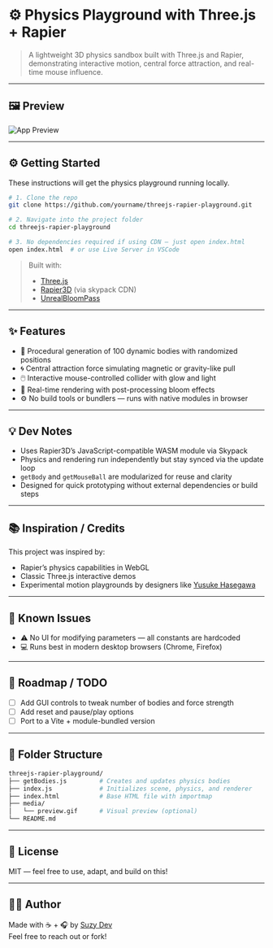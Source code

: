 # ⚙️ Physics Playground with Three.js + Rapier

> A lightweight 3D physics sandbox built with Three.js and Rapier, demonstrating interactive motion, central force attraction, and real-time mouse influence.

---

## 🖼 Preview

![App Preview](media/3d-physics-demo.gif)



---

## ⚙️ Getting Started

These instructions will get the physics playground running locally.

```bash
# 1. Clone the repo
git clone https://github.com/yourname/threejs-rapier-playground.git

# 2. Navigate into the project folder
cd threejs-rapier-playground

# 3. No dependencies required if using CDN — just open index.html
open index.html  # or use Live Server in VSCode
```

> Built with:  
> - [Three.js](https://threejs.org/)  
> - [Rapier3D](https://rapier.rs/) (via skypack CDN)  
> - [UnrealBloomPass](https://threejs.org/examples/#webgl_postprocessing_unreal_bloom)

---

## ✨ Features

- 🧩 Procedural generation of 100 dynamic bodies with randomized positions
- 🌀 Central attraction force simulating magnetic or gravity-like pull
- 🖱️ Interactive mouse-controlled collider with glow and light
- 🌠 Real-time rendering with post-processing bloom effects
- ⚙️ No build tools or bundlers — runs with native modules in browser

---

## 💡 Dev Notes

- Uses Rapier3D’s JavaScript-compatible WASM module via Skypack
- Physics and rendering run independently but stay synced via the update loop
- `getBody` and `getMouseBall` are modularized for reuse and clarity
- Designed for quick prototyping without external dependencies or build steps

---

## 📚 Inspiration / Credits

This project was inspired by:

- Rapier’s physics capabilities in WebGL
- Classic Three.js interactive demos
- Experimental motion playgrounds by designers like [Yusuke Hasegawa](https://ykob.dev/)

---

## 🧪 Known Issues

- ⚠️ No UI for modifying parameters — all constants are hardcoded
- 💻 Runs best in modern desktop browsers (Chrome, Firefox)

---

## 🔭 Roadmap / TODO

- [ ] Add GUI controls to tweak number of bodies and force strength
- [ ] Add reset and pause/play options
- [ ] Port to a Vite + module-bundled version

---

## 📂 Folder Structure

```bash
threejs-rapier-playground/
├── getBodies.js         # Creates and updates physics bodies
├── index.js             # Initializes scene, physics, and renderer
├── index.html           # Base HTML file with importmap
├── media/
│   └── preview.gif      # Visual preview (optional)
└── README.md
```

---

## 📜 License

MIT — feel free to use, adapt, and build on this!

---

## 🙋‍♀️ Author

Made with ☕ + 🎧 by [Suzy Dev](https://github.com/suzydev)  
Feel free to reach out or fork!
